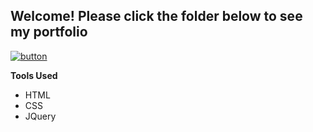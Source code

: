 <h2>Welcome! Please click the folder below to see my portfolio</h2>

[![button](https://snipboard.io/U2auML.jpg)](https://justgo13.github.io/)

<strong>Tools Used</strong>
<ul> 
  <li>HTML</li>
  <li>CSS</li>
  <li>JQuery</li>
</ul>
